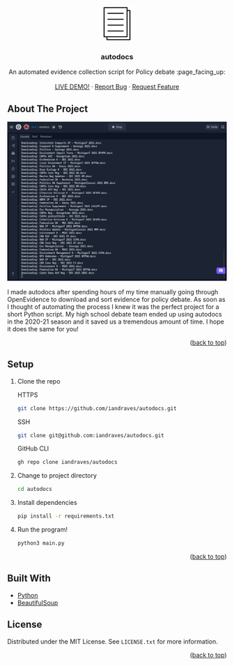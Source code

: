 <!-- PROJECT LOGO -->
<br />
<div align="center">
  <a href="https://github.com/iandraves/autodocs">
    <img src="img/papers.png" alt="Logo" width="80" height="80">
  </a>

  <h3 align="center">autodocs</h3>

  <p align="center">
    An automated evidence collection script for Policy debate :page_facing_up: 
    <br />
    <br />
    <a href="https://replit.com/@iand/autodocs">LIVE DEMO!</a>
    ·
    <a href="https://github.com/iandraves/autodocs/issues">Report Bug</a>
    ·
    <a href="https://github.com/iandraves/autodocs/issues">Request Feature</a>
  </p>
</div>

<!-- ABOUT THE PROJECT -->

## About The Project

[![Product Name Screen Shot][product-screenshot]](https://example.com)

I made autodocs after spending hours of my time manually going through OpenEvidence to download and sort evidence for policy debate. As soon as I thought of automating the process I knew it was the perfect project for a short Python script. My high school debate team ended up using autodocs in the 2020-21 season and it saved us a tremendous amount of time. I hope it does the same for you!

<p align="right">(<a href="#top">back to top</a>)</p>

<!-- SETUP -->

## Setup

1.  Clone the repo

    HTTPS

    ```sh
    git clone https://github.com/iandraves/autodocs.git
    ```

    SSH

    ```sh
    git clone git@github.com:iandraves/autodocs.git
    ```

    GitHub CLI

    ```sh
    gh repo clone iandraves/autodocs
    ```

2.  Change to project directory
    ```sh
    cd autodocs
    ```
3.  Install dependencies
    ```sh
    pip install -r requirements.txt
    ```
4.  Run the program!
    ```sh
    python3 main.py
    ```

<p align="right">(<a href="#top">back to top</a>)</p>

<!-- BUILT WITH -->

## Built With

-   [Python](https://www.python.org/)
-   [BeautifulSoup](https://pypi.org/project/beautifulsoup4/)

<!-- LICENSE -->

## License

Distributed under the MIT License. See `LICENSE.txt` for more information.

<p align="right">(<a href="#top">back to top</a>)</p>

<!-- MARKDOWN LINKS & IMAGES -->

[product-screenshot]: img/screenshot.png
